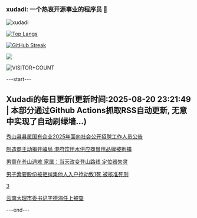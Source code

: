 ### xudadi: 一个热衷开源事业的程序员 👋

![xudadi](https://github-readme-stats-git-masterorgs-github-readme-stats-team.vercel.app/api?username=xudadi)

[![Top Langs](https://github-readme-stats.vercel.app/api/top-langs/?username=xudadi)](https://github.com/anuraghazra/github-readme-stats)

[![GitHub Streak](https://streak-stats.demolab.com?user=xudadi&locale=zh_Hans)](https://git.io/streak-stats)

![](https://raw.githubusercontent.com/xudadi/xudadi/main/assets/github-contribution-grid-snake.svg)

![VISITOR+COUNT](https://komarev.com/ghpvc/?username=xudadi&label=VISITOR+COUNT)


---start---

## Xudadi的每日更新(更新时间:2025-08-20 23:21:49 | 本部分通过Github Actions抓取RSS自动更新, 无意中实现了自动刷绿墙...)

[秀山县县属国有企业2025年面向社会公开招聘工作人员公告](https://www.gongkaoleida.com/article/2577593)

[制造商主动揭开骗局 港府饮用水供应商冒用品牌被拘捕](https://m.163.com/news/article/K7DEGKQL05129QAF.html)

[男童在苍山遇难 家属：当天改变登山路线 定位器失灵](https://m.163.com/news/article/K7DJ38HH0514BE2Q.html)

[男子索要股份被拒纠集他人入户抢劫致1死 被核准死刑](https://m.163.com/news/article/K7DAM2OG051492T3.html)

[3](https://m.163.com/touch/news/sub/domestic)

[云南大理市委书记字德海任上被查](https://m.163.com/news/article/K7DFGFV5053469LG.html)

---end---

